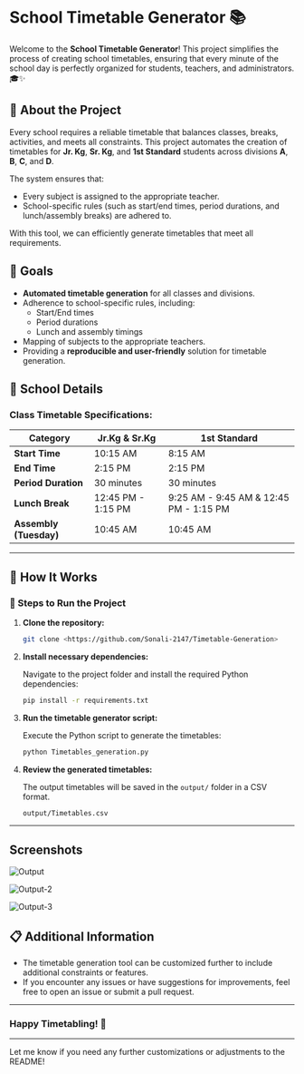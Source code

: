 # School Timetable Generator 📚

Welcome to the **School Timetable Generator**! This project simplifies the process of creating school timetables, ensuring that every minute of the school day is perfectly organized for students, teachers, and administrators. 🎓✨

## 🌟 About the Project

Every school requires a reliable timetable that balances classes, breaks, activities, and meets all constraints. This project automates the creation of timetables for **Jr. Kg**, **Sr. Kg**, and **1st Standard** students across divisions **A**, **B**, **C**, and **D**.

The system ensures that:
- Every subject is assigned to the appropriate teacher.
- School-specific rules (such as start/end times, period durations, and lunch/assembly breaks) are adhered to.

With this tool, we can efficiently generate timetables that meet all requirements.

## 🎯 Goals

- **Automated timetable generation** for all classes and divisions.
- Adherence to school-specific rules, including:
  - Start/End times
  - Period durations
  - Lunch and assembly timings
- Mapping of subjects to the appropriate teachers.
- Providing a **reproducible and user-friendly** solution for timetable generation.

## 🏫 School Details

### Class Timetable Specifications:
| Category            | Jr.Kg & Sr.Kg                 | 1st Standard                  |
|---------------------|-------------------------------|-------------------------------|
| **Start Time**       | 10:15 AM                      | 8:15 AM                       |
| **End Time**         | 2:15 PM                       | 2:15 PM                       |
| **Period Duration**  | 30 minutes                    | 30 minutes                    |
| **Lunch Break**      | 12:45 PM - 1:15 PM            | 9:25 AM - 9:45 AM & 12:45 PM - 1:15 PM |
| **Assembly (Tuesday)**| 10:45 AM                     | 10:45 AM                      |

---

## 🔧 How It Works

### 🚀 Steps to Run the Project

1. **Clone the repository:**

   ```bash
   git clone <https://github.com/Sonali-2147/Timetable-Generation>
   ```

2. **Install necessary dependencies:**

   Navigate to the project folder and install the required Python dependencies:

   ```bash
   pip install -r requirements.txt
   ```

3. **Run the timetable generator script:**

   Execute the Python script to generate the timetables:

   ```bash
   python Timetables_generation.py
   ```

4. **Review the generated timetables:**

   The output timetables will be saved in the `output/` folder in a CSV format.

   ```bash
   output/Timetables.csv
   ```

---

## Screenshots

![Output](https://github.com/user-attachments/assets/5be31082-85ff-4bc7-b791-b707c3101448)

![Output-2](https://github.com/user-attachments/assets/c738546d-d72d-4069-bafd-f198d1a76cb9)

![Output-3](https://github.com/user-attachments/assets/4c397d93-23f9-4cf8-a602-ddf5f7df0491)





## 📋 Additional Information

- The timetable generation tool can be customized further to include additional constraints or features.
- If you encounter any issues or have suggestions for improvements, feel free to open an issue or submit a pull request.

---

### Happy Timetabling! 🎉

---

Let me know if you need any further customizations or adjustments to the README!

